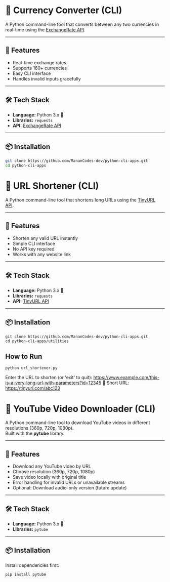 # 💱 Currency Converter (CLI)

A Python command-line tool that converts between any two currencies in real-time using the [ExchangeRate API](https://www.exchangerate-api.com/).

---

## 🚀 Features
- Real-time exchange rates
- Supports 160+ currencies
- Easy CLI interface
- Handles invalid inputs gracefully

---

## 🛠 Tech Stack
- **Language:** Python 3.x 🐍
- **Libraries:** `requests`
- **API:** [ExchangeRate API](https://www.exchangerate-api.com/)

---

## 📦 Installation
```bash
git clone https://github.com/MananCodes-dev/python-cli-apps.git
cd python-cli-apps
```
# 🔗 URL Shortener (CLI)

A Python command-line tool that shortens long URLs using the [TinyURL API](https://tinyurl.com/).

---

## 🚀 Features
- Shorten any valid URL instantly
- Simple CLI interface
- No API key required
- Works with any website link

---

## 🛠 Tech Stack
- **Language:** Python 3.x 🐍
- **Libraries:** `requests`
- **API:** [TinyURL API](https://tinyurl.com/)

---

## 📦 Installation
```
git clone https://github.com/MananCodes-dev/python-cli-apps.git
cd python-cli-apps/utilities
```
## How to Run
```
python url_shortener.py
```
Enter the URL to shorten (or 'exit' to quit): https://www.example.com/this-is-a-very-long-url-with-parameters?id=12345
🔗 Short URL: https://tinyurl.com/abc123

# 🎥 YouTube Video Downloader (CLI)

A Python command-line tool to download YouTube videos in different resolutions (360p, 720p, 1080p).  
Built with the **pytube** library.

---

## 🚀 Features
- Download any YouTube video by URL  
- Choose resolution (360p, 720p, 1080p)  
- Save video locally with original title  
- Error handling for invalid URLs or unavailable streams  
- Optional: Download audio-only version (future update)

---

## 🛠 Tech Stack
- **Language:** Python 3.x 🐍  
- **Libraries:** `pytube`

---

## 📦 Installation
Install dependencies first:
```
pip install pytube
```
